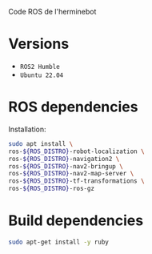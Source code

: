 Code ROS de l'herminebot

# Versions

- `ROS2 Humble`
- `Ubuntu 22.04`

# ROS dependencies

Installation:

```bash
sudo apt install \
ros-${ROS_DISTRO}-robot-localization \
ros-${ROS_DISTRO}-navigation2 \
ros-${ROS_DISTRO}-nav2-bringup \
ros-${ROS_DISTRO}-nav2-map-server \
ros-${ROS_DISTRO}-tf-transformations \
ros-${ROS_DISTRO}-ros-gz
```

# Build dependencies

```bash
sudo apt-get install -y ruby
```
